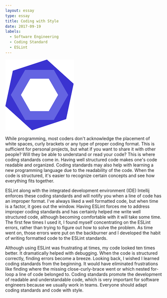 ```yaml
---
layout: essay
type: essay
title: Coding with Style
date: 2017-09-19
labels:
  - Software Engineering
  - Coding Standard
  - ESLint
---
```


<img class="ui small right floated rounded image" src="../images/eslint.png">

While programming, most coders don't acknowledge the placement of white spaces, curly brackets or any type of proper coding format. This is sufficient for personal projects, but what if you want to share it with other people? Will they be able to understand or read your code? This is where coding standards come in. Having well structured code makes one's code readable and organized. Coding standards may also help with learning a new programming language due to the readability of the code. When the code is structured, it's easier to recognize certain concepts and see how everything fits together. 

ESLint along with the integrated development environment (IDE) Intellij enforces these coding standards and will notify you when a line of code has an improper format. I've always liked a well formatted code, but when time is a factor, it goes out the window. Having ESLint forces me to address improper coding standards and has certainly helped me write well structured code, although becoming comfortable with it will take some time. The first few times I used it, I found myself concentrating on the ESLint errors, rather than trying to figure out how to solve the problem. As time went on, those errors were put on the backburner and I developed the habit of writing formatted code to the ESLint standards. 

Although using ESLint was frustrating at times, my code looked ten times better. It dramatically helped with debugging. When the code is structured correctly, finding errors become a breeze. Looking back, I wished I learned coding standards from the beginning. It would have eliminated frustrations like finding where the missing close-curly-brace went or which nested for-loop a line of code belonged to. Coding standards promote the development of readable and understandable code, which is very important for software engineers because we usually work in teams. Everyone should adapt coding standards and code with style. 

